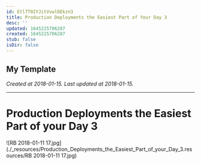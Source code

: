 ```yaml
---
id: Etl7T0IYJitVvwlOEkzn3
title: Production Deployments the Easiest Part of Your Day 3
desc: ''
updated: 1645225706287
created: 1645225706287
stub: false
isDir: false
---
```

My Template
---

_Created at 2018-01-15._
_Last updated at 2018-01-15._




---

# Production Deployments the Easiest Part of your Day 3


![RB 2018-01-11 17.jpg](./_resources/Production_Deployments_the_Easiest_Part_of_your_Day_3.resources/RB 2018-01-11 17.jpg)

